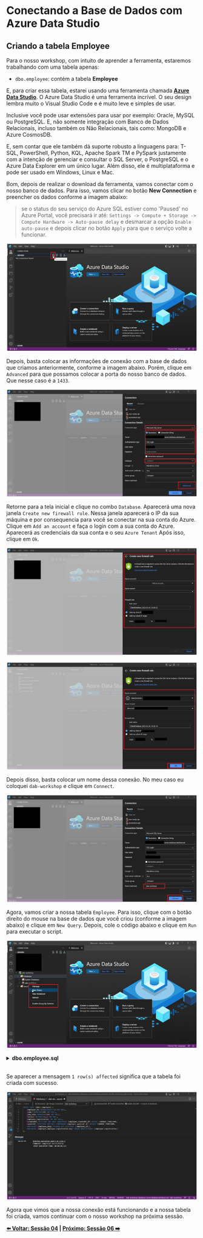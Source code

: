 # Conectando a Base de Dados com Azure Data Studio

## Criando a tabela Employee

Para o nosso workshop, com intuito de aprender a ferramenta, estaremos trabalhando com uma tabela apenas:

* `dbo.employee`: contém a tabela **Employee**

E, para criar essa tabela, estarei usando uma ferramenta chamada **[Azure Data Studio](https://azure.microsoft.com/products/data-studio/?WT.mc_id=javascript-75515-gllemos)**. O Azure Data Studio é uma ferramenta incrível. O seu design lembra muito o Visual Studio Code e é muito leve e simples de usar. 

Inclusive você pode usar extensões para usar por exemplo: Oracle, MySQL ou PostgreSQL. E, não somente integração com Banco de Dados Relacionais, incluso também os Não Relacionais, tais como: MongoDB e Azure CosmosDB. 

E, sem contar que ele também dá suporte robusto a linguagens para: T-SQL, PowerShell, Python, KQL, Apache Spark TM e PySpark justamente com a intenção de gerenciar e consultar o SQL Server, o PostgreSQL e o Azure Data Explorer em um único lugar. Além disso, ele é multiplataforma e pode ser usado em Windows, Linux e Mac.

Bom, depois de realizar o download da ferramenta, vamos conectar com o nosso banco de dados. Para isso, vamos clicar no botão **New Connection** e preencher os dados conforme a imagem abaixo:

> se o status do seu serviço do Azure SQL estiver como 'Paused' no Azure Portal, você precisará ir até: `Settings -> Compute + Storage -> Compute Hardware -> Auto-pause delay` e desmarcar a opção `Enable auto-pause` e depois clicar no botão `Apply` para que o serviço volte a funcionar.

![Azure Data Studio](./../../workshop-images/image-10.jpg)

Depois, basta colocar as informações de conexão com a base de dados que criamos anteriormente, conforme a imagem abaixo. Porém, clique em `Advanced` para que possamos colocar a porta do nosso banco de dados. Que nesse caso é a `1433`.

![Azure Data Studio](./../../workshop-images/image-11.jpg)

Retorne para a tela inicial e clique no combo `Database`. Aparecerá uma nova janela `Create new firewall rule`. Nessa janela aparecerá o IP da sua máquina e por consequencia para você se conectar na sua conta do Azure. Clique em `Add an account` e faça o login com a sua conta do Azure. Aparecerá as credenciais da sua conta e o seu `Azure Tenant` Após isso, clique em `Ok`.

![Azure Data Studio](./../../workshop-images/image-12.jpg)

![Azure Data Studio](./../../workshop-images/image-13.jpg)

Depois disso, basta colocar um nome dessa conexão. No meu caso eu coloquei `dab-workshop` e clique em `Connect`.

![Azure Data Studio](./../../workshop-images/image-14.jpg)

Agora, vamos criar a nossa tabela `Employee`. Para isso, clique com o botão direito do mouse na base de dados que você criou (conforme a imagem abaixo) e clique em `New Query`. Depois, cole o código abaixo e clique em `Run` para executar o script.

![Azure Data Studio](./../../workshop-images/image-15.jpg)

<details><summary><b>dbo.employee.sql</b></summary>
<br/>

```sql
CREATE TABLE [dbo].[employees] (
    [employee_id] INT NOT NULL IDENTITY(1, 1) PRIMARY KEY,
    [name] NVARCHAR(100) NOT NULL,
    [job_role] NVARCHAR(100) NOT NULL,
    [salary] DECIMAL(12, 2) NOT NULL,
    [employee_registration] INT NOT NULL CONSTRAINT [Employee_employee_registration_key] UNIQUE NONCLUSTERED,
    [createdAt] DATETIME2 NOT NULL CONSTRAINT [Employee_createdAt_df] DEFAULT CURRENT_TIMESTAMP,
    [updateAt] DATETIME2 NOT NULL CONSTRAINT [Employee_updateAt_df] DEFAULT CURRENT_TIMESTAMP
);
```
</details>
<br/>

Se aparecer a mensagem `1 row(s) affected` significa que a tabela foi criada com sucesso.

![Azure Data Studio](./../../workshop-images/image-16.jpg)

Agora que vimos que a nossa conexão está funcionando e a nossa tabela foi criada, vamos continuar com o nosso workshop na próxima sessão.

**[⬅️ Voltar: Sessão 04](./04-session.md) | **[Próximo: Sessão 06 ➡️](./06-session.md)****

